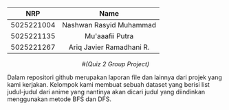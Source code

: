 <div align=center>

|    NRP     |      Name      |
| :--------: | :------------: |
| 5025221004 | Nashwan Rasyid Muhammad |
| 5025221135 | Mu'aaafii Putra|
| 5025221267 | Ariq Javier Ramadhani R. |

#_(Quiz 2 Group Project)_

</div>

Dalam repositori github merupakan laporan file dan lainnya dari projek yang kami kerjakan. Kelompok kami membuat sebuah dataset yang berisi list judul-judul dari anime yang nantinya akan dicari judul yang diindinkan menggunakan metode BFS dan DFS. 
